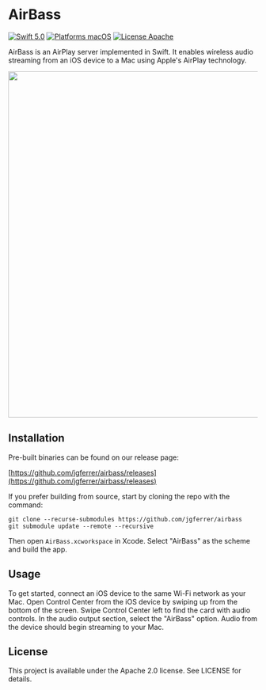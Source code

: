 AirBass
=======

[![Swift 5.0](https://img.shields.io/badge/Swift-5.0-orange.svg?style=flat)](https://developer.apple.com/swift/)
[![Platforms macOS](https://img.shields.io/badge/Platforms-macOS-lightgray.svg?style=flat)](http://www.apple.com/macos/)
[![License Apache](https://img.shields.io/badge/License-APACHE2-blue.svg?style=flat)](https://www.apache.org/licenses/LICENSE-2.0.html)

AirBass is an AirPlay server implemented in Swift. It enables wireless audio streaming from an iOS device to a Mac using Apple's AirPlay technology.

<img src="https://raw.githubusercontent.com/jgferrer/airbass/master/screenshot.png" width="700">

Installation
------------
Pre-built binaries can be found on our release page:

[https://github.com/jgferrer/airbass/releases](https://github.com/jgferrer/airbass/releases)

If you prefer building from source, start by cloning the repo with the command:

~~~shell
git clone --recurse-submodules https://github.com/jgferrer/airbass
git submodule update --remote --recursive
~~~

Then open `AirBass.xcworkspace` in Xcode. Select "AirBass" as the scheme and build the app.

Usage
-----
To get started, connect an iOS device to the same Wi-Fi network as your Mac. Open Control Center from the iOS device by swiping up from the bottom of the screen. Swipe Control Center left to find the card with audio controls. In the audio output section, select the "AirBass" option. Audio from the device should begin streaming to your Mac.  

License
-------
This project is available under the Apache 2.0 license. See LICENSE for details.
